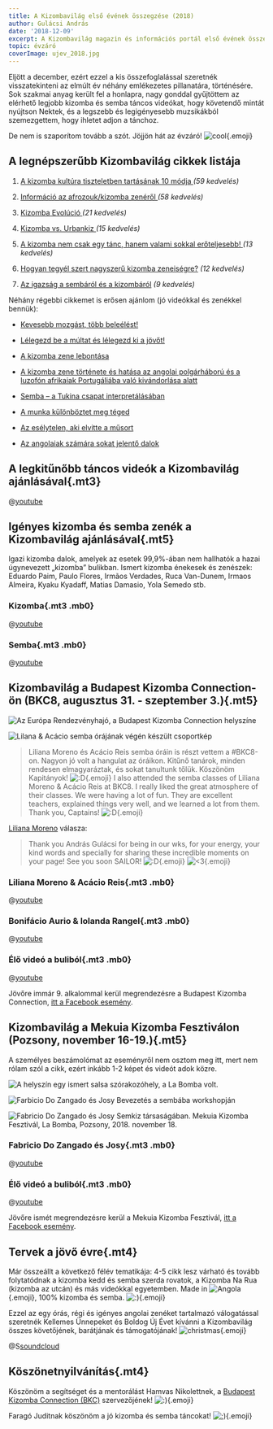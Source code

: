 ```yaml
---
title: A Kizombavilág első évének összegzése (2018)
author: Gulácsi András
date: '2018-12-09'
excerpt: A Kizombavilág magazin és információs portál első évének összegzése (2018)
topic: évzáró
coverImage: ujev_2018.jpg
---
```

Eljött a december, ezért ezzel a kis összefoglalással szeretnék visszatekinteni az elmúlt év néhány emlékezetes pillanatára, történésére. Sok szakmai anyag került fel a honlapra, nagy gonddal gyűjtöttem az elérhető legjobb kizomba és semba táncos videókat, hogy követendő mintát nyújtson Nektek, és a legszebb és legigényesebb muzsikákból szemezgettem, hogy ihletet adjon a tánchoz.

De nem is szaporítom tovább a szót. Jöjjön hát az évzáró! ![cool](/assets/images/emoji/cool.png){.emoji}

## A legnépszerűbb Kizombavilág cikkek listája

1. [A kizomba kultúra tiszteletben tartásának 10 módja
](https://www.kizombavilag.com/2018/07/10/a_kizomba_kultura_tiszteletben_tartasanak_10_modja) *(59 kedvelés)*

2. [Információ az afrozouk/kizomba zenéről
](https://www.kizombavilag.com/2018/09/13/informacio_az_afrozouk_kizomba_zenerol) *(58 kedvelés)*

3. [Kizomba Evolúció
](https://www.kizombavilag.com/2018/06/24/a_kizomba_es_a_semba_evolucioja) *(21 kedvelés)*

4. [Kizomba vs. Urbankiz
](https://www.kizombavilag.com/2018/06/29/kizomba_vs_urbankiz) *(15 kedvelés)*

5. [A kizomba nem csak egy tánc, hanem valami sokkal erőteljesebb!
](https://www.kizombavilag.com/2018/05/01/a_kizomba_tobb_egy_tancnal) *(13 kedvelés)*

6. [Hogyan tegyél szert nagyszerű kizomba zeneiségre?](https://www.kizombavilag.com/2018/04/27/hogyan_tegyel_szert_nagyszeru_kizomba_zeneisegre) *(12 kedvelés)*

7. [Az igazság a sembáról és a kizombáról](https://www.kizombavilag.com/2018/06/23/az_igazsag_a_sembarol_es_a_kizombarol) *(9 kedvelés)*


Néhány régebbi cikkemet is erősen ajánlom (jó videókkal és zenékkel bennük):

* [Kevesebb mozgást, több beleélést!
](https://www.kizombavilag.com/2018/04/30/kevesebb_mozgast_tobb_beleelest)

* [Lélegezd be a múltat és lélegezd ki a jövőt!
](https://www.kizombavilag.com/2018/04/29/lelegezd_be_a_multat_es_lelegezd_ki_a_jovot)

* [A kizomba zene lebontása
](https://www.kizombavilag.com/2018/04/28/a_kizomba_zene_lebontasa)

* [A kizomba zene története és hatása az angolai polgárháború és a luzofón afrikaiak Portugáliába való kivándorlása alatt
](https://www.kizombavilag.com/2018/05/24/a_kizomba_zene_tortenete_es_hatasa_a_polgarhaboru_es_az_emigracio_alatt)

* [Semba – a Tukina csapat interpretálásában
](https://www.kizombavilag.com/2018/06/03/semba_es_a_tukina_csapat)

* [A munka különböztet meg téged
](https://www.kizombavilag.com/2018/05/06/a_munka_kulonboztet_meg_teged)

* [Az esélytelen, aki elvitte a műsort
](https://www.kizombavilag.com/2018/05/14/az_eselytelen_aki_elvitte_a_musort)

* [Az angolaiak számára sokat jelentő dalok](https://www.kizombavilag.com/2018/06/15/dalok_melyek_az_angolaiaknak_sokat_jelentenek)

## A legkitűnőbb táncos videók a Kizombavilág ajánlásával{.mt3}

@[youtube](videoseries?list=PLFH6j6vN9B8PgQdwovQPZUHbHKYnNMKpt)

## Igényes kizomba és semba zenék a Kizombavilág ajánlásával{.mt5}

Igazi kizomba dalok, amelyek az esetek 99,9%-ában nem hallhatók a hazai úgynevezett „kizomba” bulikban. Ismert kizomba énekesek és zenészek: Eduardo Paim, Paulo Flores, Irmãos Verdades, Ruca Van-Dunem, Irmaos Almeira, Kyaku Kyadaff, Matias Damasio, Yola Semedo stb.

### Kizomba{.mt3 .mb0}

@[youtube](videoseries?list=PLFH6j6vN9B8Pk_YrRJzfyopmFkaz2CwtX)

### Semba{.mt3 .mb0}

@[youtube](videoseries?list=PLFH6j6vN9B8P2XVE3f9ugcfTO3oinP71J)


## Kizombavilág a Budapest Kizomba Connection-ön (BKC8, augusztus 31. - szeptember 3.){.mt5}

![Az Európa Rendezvényhajó, a Budapest Kizomba Connection helyszíne](/assets/images/articles/europa_hajo_bkc8.jpg)

![Lilana & Acácio semba órájának végén készült csoportkép](/assets/images/articles/lilana_acacio_semba_class_bkc8.jpg)

> Liliana Moreno és Acácio Reis semba óráin is részt vettem a #BKC8-on. Nagyon jó volt a hangulat az óráikon. Kitűnő tanárok, minden rendesen elmagyaráztak, és sokat tanultunk tőlük. Köszönöm Kapitányok! ![:D](/assets/images/emoji/laugh.png){.emoji} I also attended the semba classes of Liliana Moreno & Acácio Reis at BKC8. I really liked the great atmosphere of their classes. We were having a lot of fun. They are excellent teachers, explained things very well, and we learned a lot from them. Thank you, Captains! ![:D](/assets/images/emoji/laugh.png){.emoji}

[Liliana Moreno](https://www.facebook.com/labytheway/) válasza:
> Thank you András Gulácsi for being in our wks, for your energy, your kind words and specially for sharing these incredible moments on your page! See you soon SAILOR! ![:D](/assets/images/emoji/laugh.png){.emoji} ![<3](/assets/images/emoji/love.png){.emoji}

### Liliana Moreno & Acácio Reis{.mt3 .mb0}

@[youtube](kjYCQ4pL1Rs)

### Bonifácio Aurio & Iolanda Rangel{.mt3 .mb0}

@[youtube](mVvABSgg7fY)

### Élő videó a buliból{.mt3 .mb0}

@[youtube](c9ATe6sZ1ZQ)

Jövőre immár 9. alkalommal kerül megrendezésre a Budapest Kizomba Connection, [itt a Facebook esemény](https://www.facebook.com/events/978577658996669/).


## Kizombavilág a Mekuia Kizomba Fesztiválon (Pozsony, november 16-19.){.mt5}

A személyes beszámolómat az eseményről nem osztom meg itt, mert nem rólam szól a cikk, ezért inkább 1-2 képet és videót adok közre.

![A helyszín egy ismert salsa szórakozóhely, a La Bomba volt.](/assets/images/articles/la_bomba_mekuia_2018.jpg)


![Farbicio Do Zangado és Josy Bevezetés a sembába workshopján](/assets/images/articles/fabricio_josy_semba_class_mekuia_2018.jpg)


![Fabricio Do Zangado és Josy Semkiz társaságában.
Mekuia Kizomba Fesztivál, La Bomba, Pozsony, 2018. november 18.](/assets/images/articles/fabricio_josy.jpg)

### Fabricio Do Zangado és Josy{.mt3 .mb0}

@[youtube](eYmHu6Qk8yM)


### Élő videó a buliból{.mt3 .mb0}

@[youtube](6WJxKwH5SF4)

Jövőre ismét megrendezésre kerül a Mekuia Kizomba Fesztivál, [itt a Facebook esemény](https://www.facebook.com/events/1986406804774934/).

## Tervek a jövő évre{.mt4}

Már összeállt a következő félév tematikája: 4-5 cikk lesz várható és tovább folytatódnak a kizomba kedd és semba szerda rovatok, a Kizomba Na Rua (kizomba az utcán) és más videókkal egyetemben.
Made in ![Angola](/assets/images/emoji/angola.png){.emoji}, 100% kizomba és semba. ![:)](/assets/images/emoji/happy.png){.emoji}

Ezzel az egy órás, régi és igényes angolai zenéket tartalmazó válogatással szeretnék Kellemes Ünnepeket és Boldog Új Évet kívánni a Kizombavilág összes követőjének, barátjának és támogatójának! ![christmas](/assets/images/emoji/pine.png){.emoji}

@S[soundcloud](https://soundcloud.com/andras-gulacsi/pure-angola-mix-semba-and-other-styles)

## Köszönetnyilvánítás{.mt4}

Köszönöm a segítséget és a mentorálást Hamvas Nikolettnek, a [Budapest Kizomba Connection (BKC)](https://www.facebook.com/BudapestKizombaConnection/) szervezőjének! ![:)](/assets/images/emoji/happy.png){.emoji}

Faragó Juditnak köszönöm a jó kizomba és semba táncokat!  ![;)](/assets/images/emoji/wink.png){.emoji}
